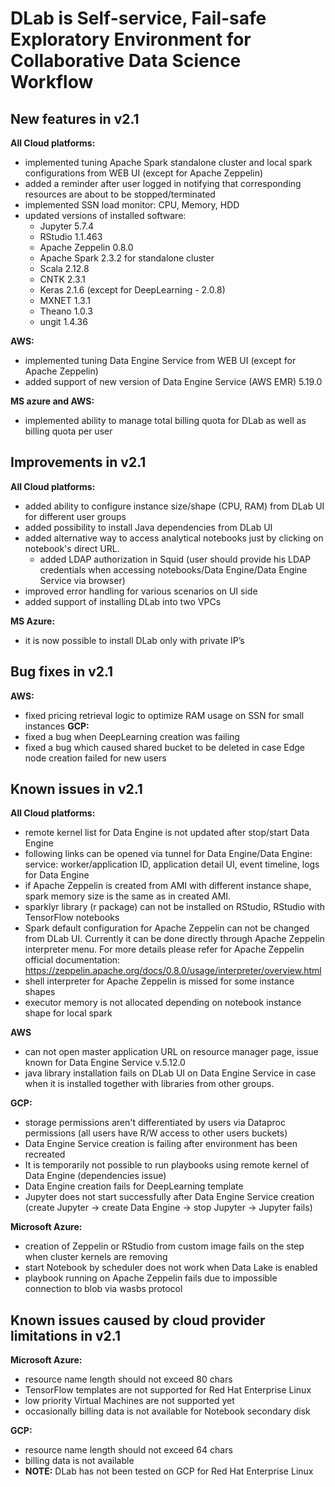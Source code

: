 # DLab is Self-service, Fail-safe Exploratory Environment for Collaborative Data Science Workflow

## New features in v2.1
**All Cloud platforms:**
- implemented tuning Apache Spark standalone cluster and local spark configurations from WEB UI (except for Apache Zeppelin)
- added a reminder after user logged in notifying that corresponding resources are about to be stopped/terminated
- implemented SSN load monitor: CPU, Memory, HDD
- updated versions of installed software:
    * Jupyter 5.7.4
    * RStudio 1.1.463
    * Apache Zeppelin 0.8.0
    * Apache Spark 2.3.2 for standalone cluster 
    * Scala 2.12.8
    * CNTK 2.3.1
    * Keras 2.1.6 (except for DeepLearning - 2.0.8)
    * MXNET 1.3.1
    * Theano 1.0.3
    * ungit 1.4.36

**AWS:**
- implemented tuning Data Engine Service from WEB UI (except for Apache Zeppelin)
- added support of new version of Data Engine Service (AWS EMR) 5.19.0

**MS azure and AWS:**
- implemented ability to manage total billing quota for DLab as well as billing quota per user

## Improvements in v2.1

**All Cloud platforms:**
- added ability to configure instance size/shape (CPU, RAM) from DLab UI for different user groups
- added possibility to install Java dependencies from DLab UI
- added alternative way to access analytical notebooks just by clicking on notebook's direct URL.
    * added LDAP authorization in Squid (user should provide his LDAP credentials when accessing notebooks/Data Engine/Data Engine Service via browser)
- improved error handling for various scenarios on UI side 
- added support of installing DLab into two VPCs

**MS Azure:**
- it is now possible to install DLab only with private IP’s 

## Bug fixes in v2.1
**AWS:**
- fixed pricing retrieval logic to optimize RAM usage on SSN for small instances
**GCP:**
- fixed a bug when DeepLearning creation was failing
- fixed a bug which caused shared bucket to be deleted in case Edge node creation failed for new users

## Known issues in v2.1
**All Cloud platforms:**
- remote kernel list for Data Engine is not updated after stop/start Data Engine 
- following links can be opened via tunnel for Data Engine/Data Engine: service: worker/application ID, application detail UI, event timeline, logs for Data Engine
- if Apache Zeppelin is created from AMI with different instance shape, spark memory size is the same as in created AMI.
- sparklyr library (r package) can not be installed on RStudio, RStudio with TensorFlow notebooks
- Spark default configuration for Apache Zeppelin can not be changed from DLab UI.  Currently it can be done directly through Apache Zeppelin interpreter menu.
For more details please refer for Apache Zeppelin official documentation: https://zeppelin.apache.org/docs/0.8.0/usage/interpreter/overview.html
- shell interpreter for Apache Zeppelin is missed for some instance shapes 
- executor memory is not allocated depending on notebook instance shape for local spark


**AWS**
- can not open master application URL on resource manager page, issue known for Data Engine Service v.5.12.0
- java library installation fails on DLab UI on Data Engine Service in case when it is installed together with libraries from other groups.

**GCP:**
- storage permissions aren't differentiated by users via Dataproc permissions (all users have R/W access to other users buckets)
- Data Engine Service creation is failing after environment has been recreated
- It is temporarily not possible to run playbooks using remote kernel of Data Engine (dependencies issue)
- Data Engine creation fails for DeepLearning template
- Jupyter does not start successfully after Data Engine Service creation (create Jupyter -> create Data Engine -> stop Jupyter -> Jupyter fails) 

**Microsoft Azure:**
- creation of Zeppelin or RStudio from custom image fails on the step when cluster kernels are removing
- start Notebook by scheduler does not work when Data Lake is enabled
- playbook running on Apache Zeppelin fails due to impossible connection to blob via wasbs protocol 

## Known issues caused by cloud provider limitations in v2.1

**Microsoft Azure:**
- resource name length should not exceed 80 chars
- TensorFlow templates are not supported for Red Hat Enterprise Linux
- low priority Virtual Machines are not supported yet
- occasionally billing data is not available for Notebook secondary disk

**GCP:**
- resource name length should not exceed 64 chars
- billing data is not available
- **NOTE:** DLab has not been tested on GCP for Red Hat Enterprise Linux